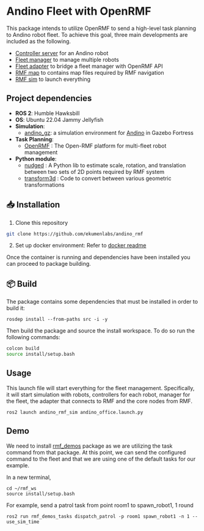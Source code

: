 # Andino Fleet with OpenRMF
This package intends to utilize OpenRMF to send a high-level task planning to Andino robot fleet. To achieve this goal, three main developments are included as the following.
  - [Controller server](https://github.com/ekumenlabs/andino_fleet_open_rmf/blob/main/andino_fleet/README.md#controller-server) for an Andino robot
  - [Fleet manager](https://github.com/ekumenlabs/andino_fleet_open_rmf/blob/main/andino_fleet/README.md#fleet-manager) to manage multiple robots
  - [Fleet adapter](https://github.com/ekumenlabs/andino_fleet_open_rmf/tree/main/andino_fleet_adapter) to bridge a fleet manager with OpenRMF API
  - [RMF map](https://github.com/ekumenlabs/andino_fleet_open_rmf/tree/main/andino_rmf_maps) to contains map files required by RMF navigation
  - [RMF sim](https://github.com/ekumenlabs/andino_fleet_open_rmf/tree/main/andino_rmf_sim) to launch everything

## Project dependencies
- <b>ROS 2</b>: Humble Hawksbill
- <b>OS</b>: Ubuntu 22.04 Jammy Jellyfish
- <b>Simulation</b>: 
    - [andino_gz](https://github.com/Ekumen-OS/andino_gz/tree/humble?tab=readme-ov-file): a simulation environment for [Andino](https://github.com/Ekumen-OS/andino) in Gazebo Fortress
- <b>Task Planning</b>:
  - [OpenRMF](https://github.com/open-rmf/rmf) : The Open-RMF platform for multi-fleet robot management
- <b>Python module</b>:
    - [nudged](https://pypi.org/project/nudged/) : A Python lib to estimate scale, rotation, and translation between two sets of 2D points required by RMF system
    - [transform3d](https://pypi.org/project/transforms3d/) : Code to convert between various geometric transformations

## :inbox_tray: Installation

1. Clone this repository

```sh
git clone https://github.com/ekumenlabs/andino_rmf
```

2. Set up docker environment:
Refer to [docker readme](docker/README.md)

Once the container is running and dependencies have been installed you can proceed to package building.

## :package: Build

The package contains some dependencies that must be installed in order to build it:

```
rosdep install --from-paths src -i -y
```

Then build the package and source the install workspace. To do so run the following commands:

```sh
colcon build
source install/setup.bash
```

## Usage
This launch file will start everything for the fleet management. Specifically, it will start simulation with robots, controllers for each robot, manager for the fleet, the adapter that connects to RMF and the core nodes from RMF.

```
ros2 launch andino_rmf_sim andino_office.launch.py
```

## Demo
We need to install [rmf_demos](https://github.com/open-rmf/rmf_demos) package as we are utilizing the task command from that package.
At this point, we can send the configured command to the fleet and that we are using one of the default tasks for our example.

In a new terminal,
```
cd ~/rmf_ws
source install/setup.bash
```
For example, send a patrol task from point room1 to spawn_robot1, 1 round
```
ros2 run rmf_demos_tasks dispatch_patrol -p room1 spawn_robot1 -n 1 --use_sim_time
```
